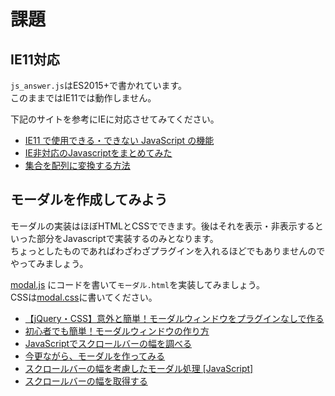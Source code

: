 # 課題

## IE11対応

`js_answer.js`はES2015+で書かれています。  
このままではIE11では動作しません。  

下記のサイトを参考にIEに対応させてみてください。

- [IE11 で使用できる・できない JavaScript の機能](https://knooto.info/javascript-ie11/)
- [IE非対応のJavascriptをまとめてみた](https://yukimonkey.com/fix-error/ie/)
- [集合を配列に変換する方法](https://lab.syncer.jp/Web/JavaScript/Snippet/53/)

## モーダルを作成してみよう

モーダルの実装はほぼHTMLとCSSでできます。後はそれを表示・非表示するといった部分をJavascriptで実装するのみとなります。  
ちょっとしたものであればわざわざプラグインを入れるほどでもありませんのでやってみましょう。

[modal.js](js/modal.js) にコードを書いて`モーダル.html`を実装してみましょう。  
CSSは[modal.css](css/modal.css)に書いてください。

- [【jQuery・CSS】意外と簡単！モーダルウィンドウをプラグインなしで作る](https://webdesignday.jp/inspiration/pickup/4680/)
- [初心者でも簡単！モーダルウィンドウの作り方](https://column.noith.com/modal-window/)
- [JavaScriptでスクロールバーの幅を調べる](https://daiiz.hatenablog.com/entry/2014/08/15/215916)
- [今更ながら、モーダルを作ってみる](http://bashalog.c-brains.jp/19/06/05-120000.php)
- [スクロールバーの幅を考慮したモーダル処理 [JavaScript]](http://bashalog.c-brains.jp/17/04/10-163000.php)
- [スクロールバーの幅を取得する](https://qiita.com/aotosshu/items/53fb6e21d64c700ba0bc)
